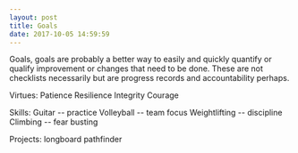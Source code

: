```yaml
---
layout: post
title: Goals
date: 2017-10-05 14:59:59
---
```


Goals, goals are probably a better way to easily and quickly quantify or qualify improvement or changes that need to be done. These are not checklists necessarily but are progress records and accountability perhaps. 

Virtues:
Patience
Resilience
Integrity
Courage

Skills:
Guitar -- practice
Volleyball -- team focus
Weightlifting -- discipline
Climbing -- fear busting

Projects:
longboard
pathfinder
